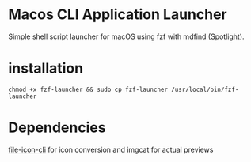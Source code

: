# Macos CLI Application Launcher
Simple shell script launcher for macOS using fzf with mdfind (Spotlight).

# installation
```
chmod +x fzf-launcher && sudo cp fzf-launcher /usr/local/bin/fzf-launcher
```
# Dependencies
[file-icon-cli](https://github.com/sindresorhus/file-icon-cli) for icon conversion and imgcat for actual previews

